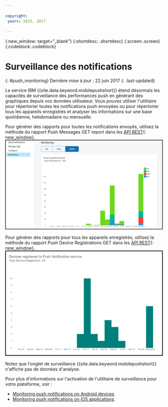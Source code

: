 ```yaml
---

copyright:
 years: 2015, 2017

---
```


{:new_window: target="_blank"}
{:shortdesc: .shortdesc}
{:screen:.screen}
{:codeblock:.codeblock}

# Surveillance des notifications 
{: #push_monitoring}
Dernière mise à jour : 22 juin 2017
{: .last-updated}


Le service IBM {{site.data.keyword.mobilepushshort}} étend désormais les capacités de surveillance des performances push en générant des graphiques depuis vos données utilisateur. Vous
pouvez utiliser l'utilitaire pour répertorier toutes les notifications push envoyées ou pour répertorier tous les appareils enregistrés et analyser les informations sur une base quotidienne, hebdomadaire ou mensuelle.

Pour générer des rapports pour toutes les notifications envoyés, utilisez la méthode du rapport Push Messages GET report dans les [API REST](https://mobile.{DomainName}/imfpush/#!/messages/get_apps_applicationId_messages_report){: new_window}. 
	![Rapport Notifications envoyées](images/monitoring_messages.jpg)


Pour générer des rapports pour tous les appareils enregistrés, utilisez la méthode du rapport Push Device Registrations GET dans les
[API REST](https://mobile.{DomainName}/imfpush/#!/devices/get_apps_applicationId_devices_report){: new_window}.
	![Rapport Appareils enregistrés](images/monitoring_devices.jpg)

Notez que l'onglet de surveillance {{site.data.keyword.mobilepushshort}} n'affiche pas de données d'analyse.

Pour plus d'informations sur l'activation de l'utilitaire de surveillance pour votre plateforme, voir :

 - [Monitoring push notifications on Android devices](https://github.com/ibm-bluemix-mobile-services/bms-clientsdk-android-push/tree/Doc#monitoring).
 - [Monitoring push notifications on iOS applications](https://github.com/ibm-bluemix-mobile-services/bms-clientsdk-swift-push/tree/Doc#enable-monitoring).
 



 
